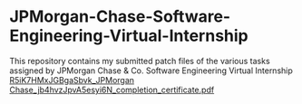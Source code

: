 # JPMorgan-Chase-Software-Engineering-Virtual-Internship
This repository contains my submitted patch files of the various tasks assigned by JPMorgan Chase & Co. Software Engineering Virtual Internship
[R5iK7HMxJGBgaSbvk_JPMorgan Chase_jb4hvzJpvA5esyi6N_completion_certificate.pdf](https://github.com/RaviMishra123/JPMorgan-Chase-Software-Engineering-Virtual-Internship/files/6329482/R5iK7HMxJGBgaSbvk_JPMorgan.Chase_jb4hvzJpvA5esyi6N_completion_certificate.pdf)
